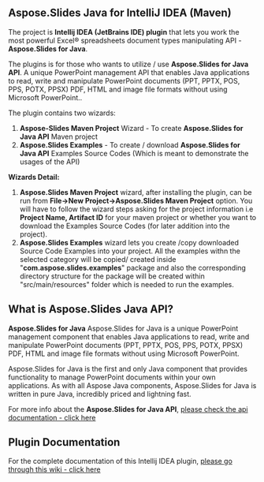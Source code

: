 ﻿## Aspose.Slides Java for IntelliJ IDEA (Maven)
 
The project is **Intellij IDEA (JetBrains IDE) plugin**  that lets you work the most powerful Excel® spreadsheets document types manipulating API - **Aspose.Slides for Java**.

The plugins is for those who wants to utilize / use **Aspose.Slides for Java API**. A unique PowerPoint management API that enables Java applications to read, write and manipulate PowerPoint documents (PPT, PPTX, POS, PPS, POTX, PPSX) PDF, HTML and image file formats without using Microsoft PowerPoint..

The plugin contains two wizards:

1.  **Aspose-Slides Maven Project** Wizard - To create **Aspose.Slides for Java API** Maven project
2.  **Aspose.Slides Examples** - To create / download **Aspose.Slides for Java API** Examples Source Codes (Which is meant to demonstrate the usages of the API)

**Wizards Detail:**

1.  **Aspose.Slides Maven Project** wizard, after installing the plugin, can be run from **File->New Project->Aspose.Slides Maven Project** option. You will have to follow the wizard steps asking for the project information i.e **Project Name, Artifact ID** for your maven project or whether you want to download the Examples Source Codes (for later addition into the project).
2.  **Aspose.Slides Examples** wizard lets you create /copy downloaded Source Code Examples into your project. All the examples withn the selected category will be copied/ created inside "**com.aspose.slides.examples**" package and also the corresponding directory structure for the package will be created within "src/main/resources" folder which is needed to run the examples.

## What is Aspose.Slides Java API?

**Aspose.Slides for Java** Aspose.Slides for Java is a unique PowerPoint management component that enables Java applications to read, write and manipulate PowerPoint documents (PPT, PPTX, POS, PPS, POTX, PPSX) PDF, HTML and image file formats without using Microsoft PowerPoint.

Aspose.Slides for Java is the first and only Java component that provides functionality to manage PowerPoint documents within your own applications. As with all Aspose Java components, Aspose.Slides for Java is written in pure Java, incredibly priced and lightning fast.

For more info about the **Aspose.Slides for Java API**, [please check the api documentation - click here](http://goo.gl/WU9cOL)

## Plugin Documentation

For the complete documentation of this Intellij IDEA plugin, [please go through this wiki - click here](http://www.aspose.com/docs/display/slidesjava/4.+Aspose.Slides+Java+for+IntelliJ+IDEA+%28Maven%29)